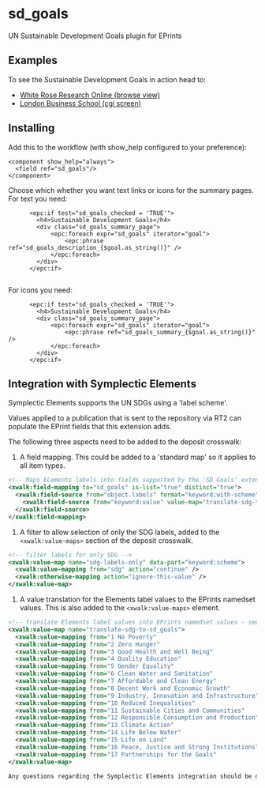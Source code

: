 # sd_goals
UN Sustainable Development Goals plugin for EPrints

## Examples
To see the Sustainable Development Goals in action head to:
* [White Rose Research Online (browse view)](https://eprints.whiterose.ac.uk/view/sd_goals/)
* [London Business School (cgi screen)](https://lbsresearch.london.edu/cgi/sd_goals/)

## Installing

Add this to the workflow (with show_help configured to your preference):
```
<component show_help="always">
  <field ref="sd_goals"/>
</component>
```
Choose which whether you want text links or icons for the summary pages.
For text you need:
```
      <epc:if test="sd_goals_checked = 'TRUE'">
        <h4>Sustainable Development Goals</h4>
        <div class="sd_goals_summary_page">
            <epc:foreach expr="sd_goals" iterator="goal">
                <epc:phrase ref="sd_goals_description_{$goal.as_string()}" />
            </epc:foreach>
        </div>
      </epc:if>


```
For icons you need:
```
      <epc:if test="sd_goals_checked = 'TRUE'">
        <h4>Sustainable Development Goals</h4>
        <div class="sd_goals_summary_page">
            <epc:foreach expr="sd_goals" iterator="goal">
                <epc:phrase ref="sd_goals_summary_{$goal.as_string()}" />
            </epc:foreach>
        </div>
      </epc:if>

```

## Integration with Symplectic Elements

Symplectic Elements supports the UN SDGs using a 'label scheme'.

Values applied to a publication that is sent to the repository via RT2 can populate the EPrint fields that this extension adds.

The following three aspects need to be added to the deposit crosswalk:

1) A field mapping. This could be added to a 'standard map' so it applies to all item types.
```xml
<!-- Maps ELements labels into fields supported by the 'SD Goals' extension. See: https://github.com/eprintsug/sd_goals/ -->
<xwalk:field-mapping to="sd_goals" is-list="true" distinct="true">
  <xwalk:field-source from="object.labels" format="keyword:with-scheme" value-map="sdg-labels-only">
    <xwalk:field-source from="keyword:value" value-map="translate-sdg-to-sd_goals" />
  </xwalk:field-source>
</xwalk:field-mapping>
```
1) A filter to allow selection of only the SDG labels, added to the `<xwalk:value-maps>` section of the deposit crosswalk.
```xml
<!-- filter labels for only SDG -->
<xwalk:value-map name="sdg-labels-only" data-part="keyword:scheme">
  <xwalk:value-mapping from="sdg" action="continue" />
  <xwalk:otherwise-mapping action="ignore-this-value" />
</xwalk:value-map>
```
1) A value translation for the Elements label values to the EPrints namedset values. This is also added to the `<xwalk:value-maps>` element.
```xml
<!-- translate Elements label values into EPrints namedset values - see https://github.com/eprintsug/sd_goals/ -->
<xwalk:value-map name="translate-sdg-to-sd_goals">
  <xwalk:value-mapping from="1 No Poverty"                              to="01np" />
  <xwalk:value-mapping from="2 Zero Hunger"                             to="02zh" />
  <xwalk:value-mapping from="3 Good Health and Well Being"              to="03ghwb" />
  <xwalk:value-mapping from="4 Quality Education"                       to="04qe" />
  <xwalk:value-mapping from="5 Gender Equality"                         to="05ge" />
  <xwalk:value-mapping from="6 Clean Water and Sanitation"              to="06cws" />
  <xwalk:value-mapping from="7 Affordable and Clean Energy"             to="07ace" />
  <xwalk:value-mapping from="8 Decent Work and Economic Growth"         to="08dweg" />
  <xwalk:value-mapping from="9 Industry, Innovation and Infrastructure" to="09iii" />
  <xwalk:value-mapping from="10 Reduced Inequalities"                   to="10ri" />
  <xwalk:value-mapping from="11 Sustainable Cities and Communities"     to="11scc" />
  <xwalk:value-mapping from="12 Responsible Consumption and Production" to="12rcp" />
  <xwalk:value-mapping from="13 Climate Action"                         to="13ca" />
  <xwalk:value-mapping from="14 Life Below Water"                       to="14lbw" />
  <xwalk:value-mapping from="15 Life on Land"                           to="15lol" />
  <xwalk:value-mapping from="16 Peace, Justice and Strong Institutions" to="16pjsi" />
  <xwalk:value-mapping from="17 Partnerships for the Goals"             to="17pfg" />
</xwalk:value-map>

Any questions regarding the Symplectic Elements integration should be directed to the SYMPLECTIC-USERS@JISCMAIL.AC.UK mailing list.
